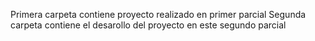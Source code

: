 Primera carpeta contiene proyecto  realizado en primer parcial
Segunda carpeta contiene el desarollo del proyecto en este segundo parcial